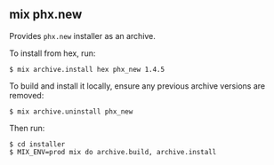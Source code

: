 ## mix phx.new

Provides `phx.new` installer as an archive.

To install from hex, run:

    $ mix archive.install hex phx_new 1.4.5

To build and install it locally,
ensure any previous archive versions are removed:

    $ mix archive.uninstall phx_new

Then run:

    $ cd installer
    $ MIX_ENV=prod mix do archive.build, archive.install
